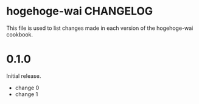 # hogehoge-wai CHANGELOG

This file is used to list changes made in each version of the hogehoge-wai cookbook.

# 0.1.0

Initial release.

- change 0
- change 1

